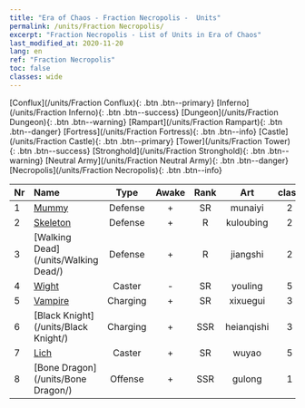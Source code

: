 ```yaml
---
title: "Era of Chaos - Fraction Necropolis -  Units"
permalink: /units/Fraction Necropolis/
excerpt: "Fraction Necropolis - List of Units in Era of Chaos"
last_modified_at: 2020-11-20
lang: en
ref: "Fraction Necropolis"
toc: false
classes: wide
---
```

 [Conflux](/units/Fraction Conflux){: .btn .btn--primary} [Inferno](/units/Fraction Inferno){: .btn .btn--success} [Dungeon](/units/Fraction Dungeon){: .btn .btn--warning} [Rampart](/units/Fraction Rampart){: .btn .btn--danger} [Fortress](/units/Fraction Fortress){: .btn .btn--info} [Castle](/units/Fraction Castle){: .btn .btn--primary} [Tower](/units/Fraction Tower){: .btn .btn--success} [Stronghold](/units/Fraction Stronghold){: .btn .btn--warning} [Neutral Army](/units/Fraction Neutral Army){: .btn .btn--danger} [Necropolis](/units/Fraction Necropolis){: .btn .btn--info} 

  | Nr |         Name        |   Type   | Awake |    Rank   |      Art      |  class  |    s   |   label   |    HP     |
  |:---|:--------------------|:--------:|:-----:|:---------:|:-------------:|:-------:|:------:|:---------:|:----------|
  | 1 | [Mummy](/units/Mummy/) | Defense | + | SR | munaiyi | 2 |  2 |  2(10) |  2691  |
  | 2 | [Skeleton](/units/Skeleton/) | Defense | + | R | kuloubing | 2 |  1 |  1(1) |  1158  |
  | 3 | [Walking Dead](/units/Walking Dead/) | Defense | + | R | jiangshi | 2 |  1 |  1(10) |  2758  |
  | 4 | [Wight](/units/Wight/) | Caster | - | SR | youling | 5 |  1 |  1(10) |  662  |
  | 5 | [Vampire](/units/Vampire/) | Charging | + | SR | xixuegui | 3 |  1 |  2(10) |  910  |
  | 6 | [Black Knight](/units/Black Knight/) | Charging | + | SSR | heianqishi | 3 |  2 |  2(10) |  910  |
  | 7 | [Lich](/units/Lich/) | Caster | + | SR | wuyao | 5 |  1 |  2(1) |  1581  |
  | 8 | [Bone Dragon](/units/Bone Dragon/) | Offense | + | SSR | gulong | 1 |  4 |  3(1) |  5770  |
